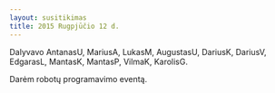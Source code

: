 ```yaml
---
layout: susitikimas
title: 2015 Rugpjūčio 12 d.
---
```

Dalyvavo AntanasU, MariusA, LukasM, AugustasU, DariusK, DariusV, EdgarasL, MantasK, MantasP, VilmaK, KarolisG.


Darėm robotų programavimo eventą.



